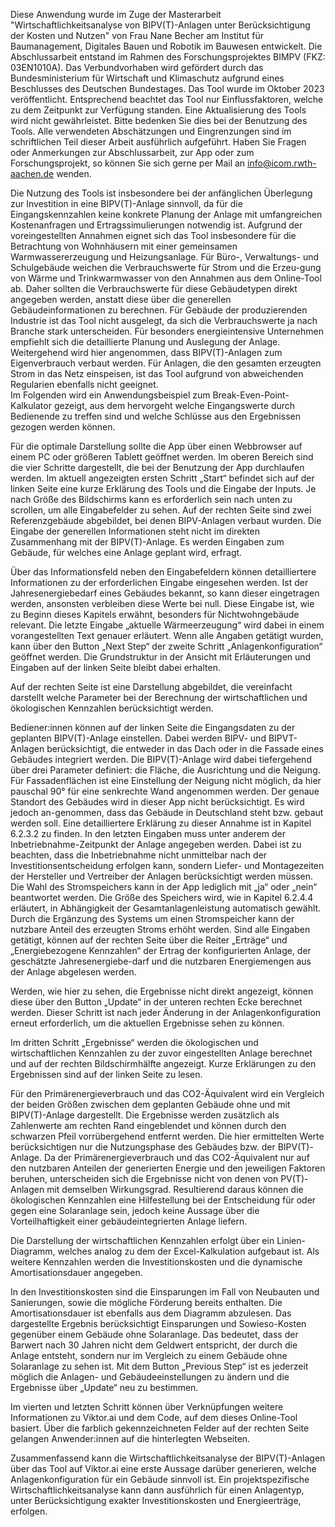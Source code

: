 Diese Anwendung wurde im Zuge der Masterarbeit "Wirtschaftlichkeitsanalyse von BIPV(T)-Anlagen unter Berücksichtigung der Kosten und Nutzen" von Frau Nane Becher am Institut für Baumanagement, Digitales Bauen und Robotik im Bauwesen entwickelt.  Die Abschlussarbeit entstand im Rahmen des Forschungsprojektes BIMPV (FKZ: 03EN1010A). Das Verbundvorhaben wird gefördert durch das Bundesministerium für Wirtschaft und Klimaschutz aufgrund eines Beschlusses des Deutschen Bundestages. Das Tool wurde im Oktober 2023 veröffentlicht. Entsprechend beachtet das Tool nur Einflussfaktoren, welche zu dem Zeitpunkt zur Verfügung standen. Eine Aktualisierung des Tools wird nicht gewährleistet. Bitte bedenken Sie dies bei der Benutzung des Tools. Alle verwendeten Abschätzungen und Eingrenzungen sind im schriftlichen Teil dieser Arbeit ausführlich aufgeführt. Haben Sie Fragen oder Anmerkungen zur Abschlussarbeit, zur App oder zum Forschungsprojekt, so können Sie sich gerne per Mail an info@icom.rwth-aachen.de wenden.


Die Nutzung des Tools ist insbesondere bei der anfänglichen Überlegung zur Investition in eine BIPV(T)-Anlage sinnvoll, da für die Eingangskennzahlen keine konkrete Planung der Anlage mit umfangreichen Kostenanfragen und Ertragssimulierungen notwendig ist. 
Aufgrund der voreingestellten Annahmen eignet sich das Tool insbesondere für die Betrachtung von Wohnhäusern mit einer gemeinsamen Warmwassererzeugung und Heizungsanlage. Für Büro-, Verwaltungs- und Schulgebäude weichen die Verbrauchswerte für Strom und die Erzeu-gung von Wärme und Trinkwarmwasser von den Annahmen aus dem Online-Tool ab. Daher sollten die Verbrauchswerte für diese Gebäudetypen direkt angegeben werden, anstatt diese über die generellen Gebäudeinformationen zu berechnen. 
Für Gebäude der produzierenden Industrie ist das Tool nicht ausgelegt, da sich die Verbrauchswerte ja nach Branche stark unterscheiden. Für besonders energieintensive Unternehmen empfiehlt sich die detaillierte Planung und Auslegung der Anlage. Weitergehend wird hier angenommen, dass BIPV(T)-Anlagen zum Eigenverbrauch verbaut werden. Für Anlagen, die den gesamten erzeugten Strom in das Netz einspeisen, ist das Tool aufgrund von abweichenden Regularien ebenfalls nicht geeignet.   
Im Folgenden wird ein Anwendungsbeispiel zum Break-Even-Point-Kalkulator gezeigt, aus dem hervorgeht welche Eingangswerte durch Bedienende zu treffen sind und welche Schlüsse aus den Ergebnissen gezogen werden können. 

Für die optimale Darstellung sollte die App über einen Webbrowser auf einem PC oder größeren Tablett geöffnet werden.
Im oberen Bereich sind die vier Schritte dargestellt, die bei der Benutzung der App durchlaufen werden. Im aktuell angezeigten ersten Schritt „Start“ befindet sich auf der linken Seite eine kurze Erklärung des Tools und die Eingabe der Inputs. Je nach Größe des Bildschirms kann es erforderlich sein nach unten zu scrollen, um alle Eingabefelder zu sehen. Auf der rechten Seite sind zwei Referenzgebäude abgebildet, bei denen BIPV-Anlagen verbaut wurden.
Die Eingabe der generellen Informationen steht nicht im direkten Zusammenhang mit der BIPV(T)-Anlage. Es werden Eingaben zum Gebäude, für welches eine Anlage geplant wird, erfragt. 

Über das Informationsfeld neben den Eingabefeldern können detailliertere Informationen zu der erforderlichen Eingabe eingesehen werden. Ist der Jahresenergiebedarf eines Gebäudes bekannt, so kann dieser eingetragen werden, ansonsten verbleiben diese Werte bei null. Diese Eingabe ist, wie zu Beginn dieses Kapitels erwähnt, besonders für Nichtwohngebäude relevant. Die letzte Eingabe „aktuelle Wärmeerzeugung“ wird dabei in einem vorangestellten Text genauer erläutert. 
Wenn alle Angaben getätigt wurden, kann über den Button „Next Step“ der zweite Schritt „Anlagenkonfiguration“ geöffnet werden.  Die Grundstruktur in der Ansicht mit Erläuterungen und Eingaben auf der linken Seite bleibt dabei erhalten. 
 
Auf der rechten Seite ist eine Darstellung abgebildet, die vereinfacht darstellt welche Parameter bei der Berechnung der wirtschaftlichen und ökologischen Kennzahlen berücksichtigt werden. 

Bediener:innen können auf der linken Seite die Eingangsdaten zu der geplanten BIPV(T)-Anlage einstellen. Dabei werden BIPV- und BIPVT-Anlagen berücksichtigt, die entweder in das Dach oder in die Fassade eines Gebäudes integriert werden. Die BIPV(T)-Anlage wird dabei tiefergehend über drei Parameter definiert: die Fläche, die Ausrichtung und die Neigung. Für Fassadenflächen ist eine Einstellung der Neigung nicht möglich, da hier pauschal 90° für eine senkrechte Wand angenommen werden. 
Der genaue Standort des Gebäudes wird in dieser App nicht berücksichtigt. Es wird jedoch an-genommen, dass das Gebäude in Deutschland steht bzw. gebaut werden soll. Eine detailliertere Erklärung zu dieser Annahme ist in Kapitel 6.2.3.2 zu finden. 
In den letzten Eingaben muss unter anderem der Inbetriebnahme-Zeitpunkt der Anlage angegeben werden. Dabei ist zu beachten, dass die Inbetriebnahme nicht unmittelbar nach der Investitionsentscheidung erfolgen kann, sondern Liefer- und Montagezeiten der Hersteller und Vertreiber der Anlagen berücksichtigt werden müssen. Die Wahl des Stromspeichers kann in der App lediglich mit „ja“ oder „nein“ beantwortet werden. Die Größe des Speichers wird, wie in Kapitel 6.2.4.4 erläutert, in Abhängigkeit der Gesamtanlagenleistung automatisch gewählt. Durch die Ergänzung des Systems um einen Stromspeicher kann der nutzbare Anteil des erzeugten Stroms erhöht werden. 
Sind alle Eingaben getätigt, können auf der rechten Seite über die Reiter „Erträge“ und „Energiebezogene Kennzahlen“ der Ertrag der konfigurierten Anlage, der geschätzte Jahresenergiebe-darf und die nutzbaren Energiemengen aus der Anlage abgelesen werden. 

Werden, wie hier zu sehen, die Ergebnisse nicht direkt angezeigt, können diese über den Button „Update“ in der unteren rechten Ecke berechnet werden. Dieser Schritt ist nach jeder Änderung in der Anlagenkonfiguration erneut erforderlich, um die aktuellen Ergebnisse sehen zu können. 

Im dritten Schritt „Ergebnisse“ werden die ökologischen und wirtschaftlichen Kennzahlen zu der zuvor eingestellten Anlage berechnet und auf der rechten Bildschirmhälfte angezeigt. Kurze Erklärungen zu den Ergebnissen sind auf der linken Seite zu lesen. 

Für den Primärenergieverbrauch und das CO2-Äquivalent wird ein Vergleich der beiden Größen zwischen dem geplanten Gebäude ohne und mit BIPV(T)-Anlage dargestellt. Die Ergebnisse werden zusätzlich als Zahlenwerte am rechten Rand eingeblendet und können durch den schwarzen Pfeil vorrübergehend entfernt werden. 
Die hier ermittelten Werte berücksichtigen nur die Nutzungsphase des Gebäudes bzw. der BIPV(T)-Anlage. Da der Primärenergieverbrauch und das CO2-Äquivalent nur auf den nutzbaren Anteilen der generierten Energie und den jeweiligen Faktoren beruhen, unterscheiden sich die Ergebnisse nicht von denen von PV(T)-Anlagen mit demselben Wirkungsgrad. Resultierend daraus können die ökologischen Kennzahlen eine Hilfestellung bei der Entscheidung für oder gegen eine Solaranlage sein, jedoch keine Aussage über die Vorteilhaftigkeit einer gebäudeintegrierten Anlage liefern. 

Die Darstellung der wirtschaftlichen Kennzahlen erfolgt über ein Linien-Diagramm, welches analog zu dem der Excel-Kalkulation aufgebaut ist. Als weitere Kennzahlen werden die Investitionskosten und die dynamische Amortisationsdauer angegeben. 

In den Investitionskosten sind die Einsparungen im Fall von Neubauten und Sanierungen, sowie die mögliche Förderung bereits enthalten. Die Amortisationsdauer ist ebenfalls aus dem Diagramm abzulesen. Das dargestellte Ergebnis berücksichtigt Einsparungen und Sowieso-Kosten gegenüber einem Gebäude ohne Solaranlage. Das bedeutet, dass der Barwert nach 30 Jahren nicht dem Geldwert entspricht, der durch die Anlage entsteht, sondern nur im Vergleich zu einem Gebäude ohne Solaranlage zu sehen ist. 
Mit dem Button „Previous Step“ ist es jederzeit möglich die Anlagen- und Gebäudeeinstellungen zu ändern und die Ergebnisse über „Update“ neu zu bestimmen. 

Im vierten und letzten Schritt können über Verknüpfungen weitere Informationen zu Viktor.ai und dem Code, auf dem dieses Online-Tool basiert. Über die farblich gekennzeichneten Felder auf der rechten Seite gelangen Anwender:innen auf die hinterlegten Webseiten.

Zusammenfassend kann die Wirtschaftlichkeitsanalyse der BIPV(T)-Anlagen über das Tool auf Viktor.ai eine erste Aussage darüber generieren, welche Anlagenkonfiguration für ein Gebäude sinnvoll ist. Ein projektspezifische Wirtschaftlichkeitsanalyse kann dann ausführlich für einen Anlagentyp, unter Berücksichtigung exakter Investitionskosten und Energieerträge, erfolgen.  

